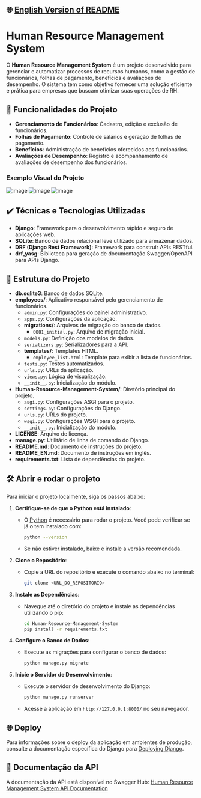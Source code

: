 ## 🌐 [English Version of README](README_EN.md)

# Human Resource Management System

O **Human Resource Management System** é um projeto desenvolvido para gerenciar e automatizar processos de recursos humanos, como a gestão de funcionários, folhas de pagamento, benefícios e avaliações de desempenho. O sistema tem como objetivo fornecer uma solução eficiente e prática para empresas que buscam otimizar suas operações de RH.

## 🔨 Funcionalidades do Projeto

- **Gerenciamento de Funcionários**: Cadastro, edição e exclusão de funcionários.
- **Folhas de Pagamento**: Controle de salários e geração de folhas de pagamento.
- **Benefícios**: Administração de benefícios oferecidos aos funcionários.
- **Avaliações de Desempenho**: Registro e acompanhamento de avaliações de desempenho dos funcionários.

### Exemplo Visual do Projeto

![image](https://github.com/user-attachments/assets/dbf3ef75-aa1c-4734-8e15-5f4d024077be)
![image](https://github.com/user-attachments/assets/3d9f0dd0-a493-4a17-9272-d922dd3e8e47)
![image](https://github.com/user-attachments/assets/6bae1612-f60b-4cb8-b667-9c442de56e51)

## ✔️ Técnicas e Tecnologias Utilizadas

- **Django**: Framework para o desenvolvimento rápido e seguro de aplicações web.
- **SQLite**: Banco de dados relacional leve utilizado para armazenar dados.
- **DRF (Django Rest Framework)**: Framework para construir APIs RESTful.
- **drf_yasg**: Biblioteca para geração de documentação Swagger/OpenAPI para APIs Django.

## 📁 Estrutura do Projeto

- **db.sqlite3**: Banco de dados SQLite.
- **employees/**: Aplicativo responsável pelo gerenciamento de funcionários.
    - `admin.py`: Configurações do painel administrativo.
    - `apps.py`: Configurações da aplicação.
    - **migrations/**: Arquivos de migração do banco de dados.
        - `0001_initial.py`: Arquivo de migração inicial.
    - `models.py`: Definição dos modelos de dados.
    - `serializers.py`: Serializadores para a API.
    - **templates/**: Templates HTML.
        - `employee_list.html`: Template para exibir a lista de funcionários.
    - `tests.py`: Testes automatizados.
    - `urls.py`: URLs da aplicação.
    - `views.py`: Lógica de visualização.
    - `__init__.py`: Inicialização do módulo.
- **Human-Resource-Management-System/**: Diretório principal do projeto.
    - `asgi.py`: Configurações ASGI para o projeto.
    - `settings.py`: Configurações do Django.
    - `urls.py`: URLs do projeto.
    - `wsgi.py`: Configurações WSGI para o projeto.
    - `__init__.py`: Inicialização do módulo.
- **LICENSE**: Arquivo de licença.
- **manage.py**: Utilitário de linha de comando do Django.
- **README.md**: Documento de instruções do projeto.
- **README_EN.md**: Documento de instruções em inglês.
- **requirements.txt**: Lista de dependências do projeto.

## 🛠️ Abrir e rodar o projeto

Para iniciar o projeto localmente, siga os passos abaixo:

1. **Certifique-se de que o Python está instalado**:
    - O [Python](https://www.python.org/) é necessário para rodar o projeto. Você pode verificar se já o tem instalado com:

      ```bash
      python --version
      ```

    - Se não estiver instalado, baixe e instale a versão recomendada.

2. **Clone o Repositório**:
    - Copie a URL do repositório e execute o comando abaixo no terminal:

      ```bash
      git clone <URL_DO_REPOSITORIO>
      ```

3. **Instale as Dependências**:
    - Navegue até o diretório do projeto e instale as dependências utilizando o pip:

      ```bash
      cd Human-Resource-Management-System
      pip install -r requirements.txt
      ```

4. **Configure o Banco de Dados**:
    - Execute as migrações para configurar o banco de dados:

      ```bash
      python manage.py migrate
      ```

5. **Inicie o Servidor de Desenvolvimento**:
    - Execute o servidor de desenvolvimento do Django:

      ```bash
      python manage.py runserver
      ```

    - Acesse a aplicação em `http://127.0.0.1:8000/` no seu navegador.

## 🌐 Deploy

Para informações sobre o deploy da aplicação em ambientes de produção, consulte a documentação específica do Django para [Deploying Django](https://docs.djangoproject.com/en/stable/howto/deployment/).

## 📜 Documentação da API

A documentação da API está disponível no Swagger Hub: [Human Resource Management System API Documentation](https://app.swaggerhub.com/apis-docs/FelipeM./Human-Resource-Management-System/1.0.0)
